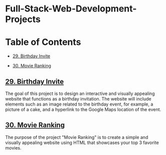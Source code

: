 # Full-Stack-Web-Development-Projects


# Table of Contents
- [29. Birthday Invite](#29-Birthday-Invite)

- [30. Movie Ranking](#30-Movie-Ranking)




## [29. Birthday Invite](https://github.com/John-Rivero/Full-Stack-Web-Development-Portfolio/tree/main/29.%20Birthday%20Invite)

The goal of this project is to design an interactive and visually appealing website that functions as a birthday invitation. The website will include elements such as an image related to the birthday event, for example, a picture of a cake, and a hyperlink to the Google Maps location of the event.


## [30. Movie Ranking](https://github.com/John-Rivero/Full-Stack-Web-Development-Portfolio/tree/main/30.%20Movie%20Ranking)

The purpose of the project "Movie Ranking" is to create a simple and visually appealing website using HTML that showcases your top 3 favorite movies.
